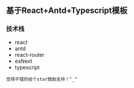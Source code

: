 ## 基于React+Antd+Typescript模板


### 技术栈

 - react
 - antd
 - react-router
 - esNext
 - typescript


 `觉得不错的给个star鼓励支持！^_^`